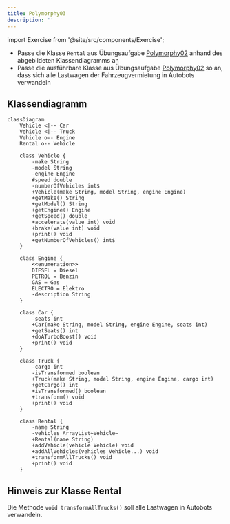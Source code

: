 ```yaml
---
title: Polymorphy03
description: ''
---
```


import Exercise from '@site/src/components/Exercise';

- Passe die Klasse `Rental` aus Übungsaufgabe
  [Polymorphy02](polymorphy02.md) anhand des abgebildeten Klassendiagramms an
- Passe die ausführbare Klasse aus Übungsaufgabe
  [Polymorphy02](polymorphy02.md) so an, dass sich alle Lastwagen der
  Fahrzeugvermietung in Autobots verwandeln

## Klassendiagramm
```mermaid
classDiagram
    Vehicle <|-- Car
    Vehicle <|-- Truck
    Vehicle o-- Engine
    Rental o-- Vehicle

    class Vehicle {
        -make String
        -model String
        -engine Engine
        #speed double
        -numberOfVehicles int$
        +Vehicle(make String, model String, engine Engine)
        +getMake() String
        +getModel() String
        +getEngine() Engine
        +getSpeed() double
        +accelerate(value int) void
        +brake(value int) void
        +print() void
        +getNumberOfVehicles() int$
    }

    class Engine {
        <<enumeration>>
        DIESEL = Diesel
        PETROL = Benzin
        GAS = Gas
        ELECTRO = Elektro
        -description String
    }

    class Car {
        -seats int
        +Car(make String, model String, engine Engine, seats int)
        +getSeats() int
        +doATurboBoost() void
        +print() void
    }

    class Truck {
        -cargo int
        -isTransformed boolean
        +Truck(make String, model String, engine Engine, cargo int)
        +getCargo() int
        +isTransformed() boolean
        +transform() void
        +print() void
    }

    class Rental {
        -name String
        -vehicles ArrayList~Vehicle~
        +Rental(name String)
        +addVehicle(vehicle Vehicle) void
        +addAllVehicles(vehicles Vehicle...) void
        +transformAllTrucks() void
        +print() void
    }
```

## Hinweis zur Klasse Rental
Die Methode `void transformAllTrucks()` soll alle Lastwagen in Autobots
verwandeln.

<Exercise pullRequest="43" branchSuffix="polymorphy/03" />
